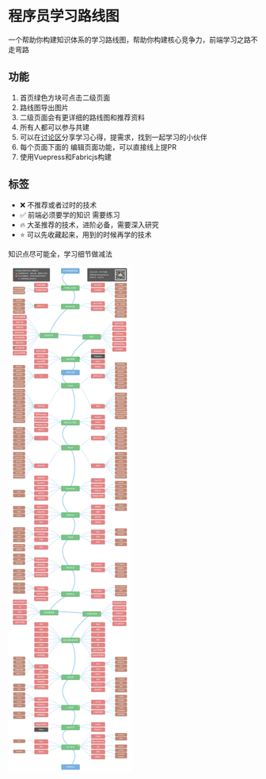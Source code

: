 # 程序员学习路线图

一个帮助你构建知识体系的学习路线图，帮助你构建核心竞争力，前端学习之路不走弯路

## 功能
1. 首页绿色方块可点击二级页面
2. 路线图导出图片
3. 二级页面会有更详细的路线图和推荐资料
4. 所有人都可以参与共建
5. 可以在[讨论区](https://github.com/shengxinjing/it-roadmap/discussions)分享学习心得，提需求，找到一起学习的小伙伴
6. 每个页面下面的 编辑页面功能，可以直接线上提PR
7. 使用Vuepress和Fabricjs构建


## 标签
* ❌ 不推荐或者过时的技术
* ✅ 前端必须要学的知识 需要练习
* 🔥 大圣推荐的技术，进阶必备，需要深入研究
* ⭐ 可以先收藏起来，用到的时候再学的技术


知识点尽可能全，学习细节做减法

![](docs/.vuepress/public/all.png)
